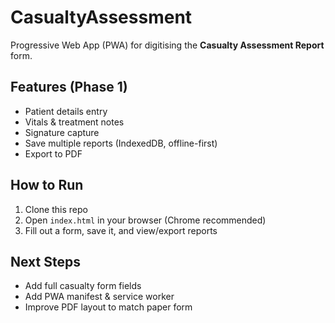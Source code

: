 # CasualtyAssessment

Progressive Web App (PWA) for digitising the **Casualty Assessment Report** form.

## Features (Phase 1)
- Patient details entry
- Vitals & treatment notes
- Signature capture
- Save multiple reports (IndexedDB, offline-first)
- Export to PDF

## How to Run
1. Clone this repo
2. Open `index.html` in your browser (Chrome recommended)
3. Fill out a form, save it, and view/export reports

## Next Steps
- Add full casualty form fields
- Add PWA manifest & service worker
- Improve PDF layout to match paper form
